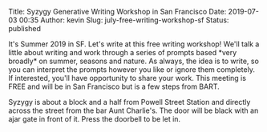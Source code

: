 Title: Syzygy Generative Writing Workshop in San Francisco
Date: 2019-07-03 00:35
Author: kevin
Slug: july-free-writing-workshop-sf
Status: published

It's Summer 2019 in SF. Let's write at this free writing workshop! We'll talk a little about writing and work through a series of prompts based \*very broadly\* on summer, seasons and nature. As always, the idea is to write, so you can interpret the prompts however you like or ignore them completely. If interested, you'll have opportunity to share your work. This meeting is FREE and will be in San Francisco but is a few steps from BART.

Syzygy is about a block and a half from Powell Street Station and directly across the street from the bar Aunt Charlie's. The door will be black with an ajar gate in front of it. Press the doorbell to be let in.

